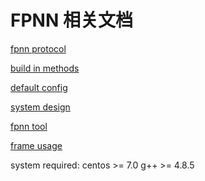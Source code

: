 # FPNN 相关文档

[fpnn protocol](doc/protocol.txt)

[build in methods](doc/build-in-methods.txt)

[default config](doc/conf.template)

[system design](doc/system-design.txt)

[fpnn tool](doc/fpnn-tools.txt)

[frame usage](doc/frame-usage.txt)

system required:
centos >= 7.0
g++ >= 4.8.5
